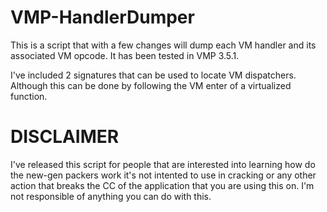 # VMP-HandlerDumper
This is a script that with a few changes will dump each VM handler and its associated VM opcode. It has been tested in VMP 3.5.1.

I've included 2 signatures that can be used to locate VM dispatchers. Although this can be done by following the VM enter of a virtualized function.

# DISCLAIMER
I've released this script for people that are interested into learning how do the new-gen packers work it's not intented to use in cracking or any other action that breaks the CC of the application that you are using this on. I'm not responsible of anything you can do with this.
